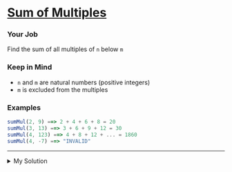 # [Sum of Multiples](https://www.codewars.com/kata/57241e0f440cd279b5000829/)

### Your Job

Find the sum of all multiples of `n` below `m`

### Keep in Mind

- `n` and `m` are natural numbers (positive integers)
- `m` is excluded from the multiples

### Examples

```js
sumMul(2, 9) ==> 2 + 4 + 6 + 8 = 20
sumMul(3, 13) ==> 3 + 6 + 9 + 12 = 30
sumMul(4, 123) ==> 4 + 8 + 12 + ... = 1860
sumMul(4, -7) ==> "INVALID"
```

---

<details><summary>My Solution</summary>

```js
function sumMul(n, m) {
  // Check if m is less than or equal to n, or if n is 0
  if (m <= n || n === 0) return 'INVALID'

  // Calculate the number of multiples of n within the range [1, m]
  const multiple = m % n === 0 ? m / n - 1 : Math.floor(m / n)

  // Calculate the sum of multiples using the arithmetic series formula
  return ((n + multiple * n) * multiple) / 2
}
```

</details>
